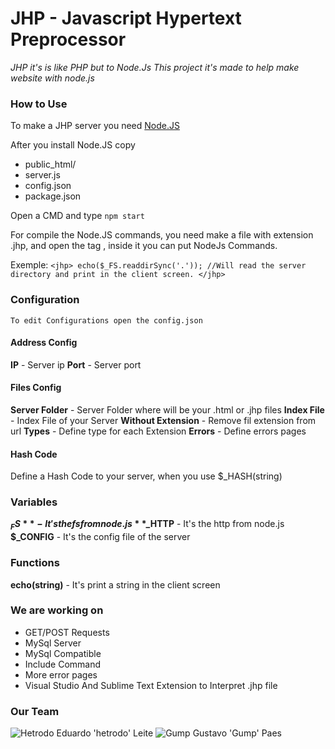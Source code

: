 # JHP - Javascript Hypertext Preprocessor
*JHP it's is like PHP but to Node.Js
This project it's made to help make website with node.js*

### How to Use 
To make a JHP server you need [Node.JS](https://nodejs.org/en/)

After you install Node.JS copy 
   * public_html/
   * server.js
   * config.json
   * package.json

Open a CMD and type `npm start`

For compile the Node.JS commands, you need make a file with extension .jhp, and open the tag <jhp>, inside it you can put NodeJs Commands.

Exemple:
`<jhp>
    echo($_FS.readdirSync('.')); //Will read the server directory and print in the client screen.
</jhp>`


### Configuration
    To edit Configurations open the config.json

#### Address Config
   **IP** - Server ip
   **Port** - Server port
    
#### Files Config
   **Server Folder** - Server Folder where will be your .html or .jhp files
   **Index File** - Index File of your Server
   **Without Extension** - Remove fil extension from url
   **Types** - Define type for each Extension
   **Errors** - Define errors pages
    
#### Hash Code
   Define a Hash Code to your server, when you use $_HASH(string)
    
### Variables
   **$_FS** - It's the fs from node.js
   **$_HTTP** - It's the http from node.js
   **$_CONFIG** - It's the config file of the server
    
### Functions
   **echo(string)** - It's print a string in the client screen
    
### We are working on
   * GET/POST Requests
   * MySql Server
   * MySql Compatible
   * Include Command
   * More error pages
   * Visual Studio And Sublime Text Extension to Interpret .jhp file
    
### Our Team
   ![Hetrodo](https://avatars0.githubusercontent.com/u/48604350?s=60&v=4) Eduardo 'hetrodo' Leite
   ![Gump](https://avatars3.githubusercontent.com/u/29582336?s=60&v=4) Gustavo 'Gump' Paes
